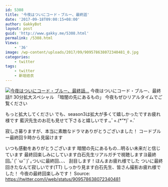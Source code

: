 ```yaml
---
id: 5308
title: '今夜はついにコード・ブルー、最終話'
date: '2017-09-18T09:00:15+08:00'
author: GakkyBot
layout: post
guid: 'http://www.gakky.me/5308.html'
permalink: /5308.html
Views:
    - '36'
image: /wp-content/uploads/2017/09/909578638072340481_0.jpg
categories:
    - twitter
tags:
    - twitter
    - 新垣结衣
---
```


[![今夜はついにコード・ブルー、最終話...](http://www.yui-aragaki.org/wp-content/uploads/2017/09/909578638072340481_0.jpg)](http://www.yui-aragaki.org/wp-content/uploads/2017/09/909578638072340481_0.jpg)
今夜はついにコード・ブルー、最終話‼︎ 30分拡大スペシャル
「暗闇の先にあるもの」
今夜もぜひリアルタイムでご覧ください

もっと拡大してください
でも、season3は拡大が多くて嬉しかったですお疲れ様です
藍沢先生のお花も見せて下さると嬉しいです.｡ﾟ+.(\*”\*)ﾟ+.ﾟ

寂しさ募りますが、本当に素敵なドラマありがとうございました！ コードブルー最終回９時から見届けます

いつも感動をありがとうございます
暗闇の先にあるもの…明るい未来だと信じています
最終回楽しみにしています白石先生リアルガチで視聴しますヨ最終回｡ﾟ(ﾟ´ω`ﾟ)ﾟ｡ついに最終回、、、
刮目します！ほんまお疲れ様でした
ついに最終回きたなんて寂しいです(TT)
しっかり見ます白石先生、皆さん撮影お疲れ様でした！
今夜の最終回楽しみです！
Source: <https://twitter.com/i/web/status/909578638072340481>
